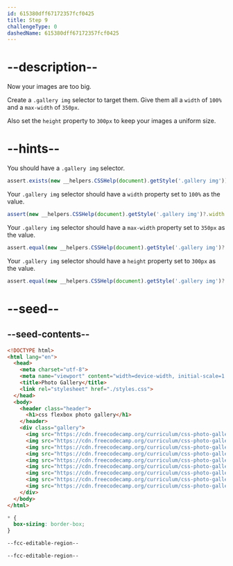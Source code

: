 ```yaml
---
id: 615380dff67172357fcf0425
title: Step 9
challengeType: 0
dashedName: 615380dff67172357fcf0425
---
```


# --description--

Now your images are too big.

Create a `.gallery img` selector to target them. Give them all a `width` of `100%` and a `max-width` of `350px`.

Also set the `height` property to `300px` to keep your images a uniform size.

# --hints--

You should have a `.gallery img` selector.

```js
assert.exists(new __helpers.CSSHelp(document).getStyle('.gallery img'));
```

Your `.gallery img` selector should have a `width` property set to `100%` as the value.

```js
assert(new __helpers.CSSHelp(document).getStyle('.gallery img')?.width === '100%');
```

Your `.gallery img` selector should have a `max-width` property set to `350px` as the value.

```js
assert.equal(new __helpers.CSSHelp(document).getStyle('.gallery img')?.maxWidth, '350px');
```

Your `.gallery img` selector should have a `height` property set to `300px` as the value.

```js
assert.equal(new __helpers.CSSHelp(document).getStyle('.gallery img')?.height, '300px');
```

# --seed--


## --seed-contents--

```html
<!DOCTYPE html>
<html lang="en">
  <head>
    <meta charset="utf-8">
    <meta name="viewport" content="width=device-width, initial-scale=1.0">
    <title>Photo Gallery</title>
    <link rel="stylesheet" href="./styles.css">
  </head>
  <body>
    <header class="header">
      <h1>css flexbox photo gallery</h1>
    </header>
    <div class="gallery">
      <img src="https://cdn.freecodecamp.org/curriculum/css-photo-gallery/1.jpg">
      <img src="https://cdn.freecodecamp.org/curriculum/css-photo-gallery/2.jpg">
      <img src="https://cdn.freecodecamp.org/curriculum/css-photo-gallery/3.jpg">
      <img src="https://cdn.freecodecamp.org/curriculum/css-photo-gallery/4.jpg">
      <img src="https://cdn.freecodecamp.org/curriculum/css-photo-gallery/5.jpg">
      <img src="https://cdn.freecodecamp.org/curriculum/css-photo-gallery/6.jpg">
      <img src="https://cdn.freecodecamp.org/curriculum/css-photo-gallery/7.jpg">
      <img src="https://cdn.freecodecamp.org/curriculum/css-photo-gallery/8.jpg">
      <img src="https://cdn.freecodecamp.org/curriculum/css-photo-gallery/9.jpg">
    </div>
  </body>
</html>
```

```css
* {
  box-sizing: border-box;
}

--fcc-editable-region--

--fcc-editable-region--
```
